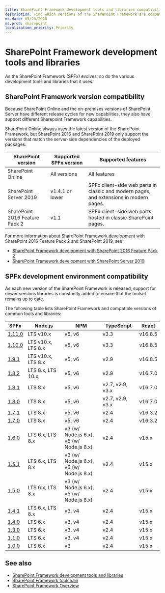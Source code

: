 ```yaml
---
title: SharePoint Framework development tools and libraries compatibility
description: Find which versions of the SharePoint Framework are compatible with each version of SharePoint, development tools and libraries.
ms.date: 03/20/2020
ms.prod: sharepoint
localization_priority: Priority
---
```



# SharePoint Framework development tools and libraries

As the SharePoint Framework (SPFx) evolves, so do the various development tools and libraries that it uses.

## SharePoint Framework version compatibility

Because SharePoint Online and the on-premises versions of SharePoint Server have different release cycles for new capabilities, they also have support different Sharepoint Framework capabilities.

SharePoint Online always uses the latest version of the SharePoint Framework, but SharePoint 2016 and SharePoint 2019 only support the versions that match the server-side dependencies of the deployed packages.

|SharePoint version|Supported SPFx version|Supported features
|---|---|---|
|SharePoint Online|All versions|All features
|SharePoint Server 2019|v1.4.1 or lower|SPFx client-side web parts in classic and modern pages, and extensions in modern pages.
|SharePoint 2016 Feature Pack 2|v1.1|SPFx client-side web parts hosted in classic SharePoint pages.

For more information about SharePoint Framework development with SharePoint 2016 Feature Pack 2 and SharePoint 2019, see:

- [SharePoint Framework development with SharePoint 2016 Feature Pack 2](sharepoint-2016-support.md)
- [SharePoint Framework development with SharePoint Server 2019](sharepoint-2019-support.md)

## SPFx development environment compatibility

As each new version of the SharePoint Framework is released, support for newer versions libraries is constantly added to ensure that the toolset remains up to date.

The following table lists SharePoint Framework and compatible versions of common tools and libraries:

|SPFx|Node.js|NPM|TypeScript|React
|---|---|---|---|---|
|[1.11.0](https://docs.microsoft.com/sharepoint/dev/spfx/release-1.11.0)|LTS v10.x|v5, v6|v3.3|v16.8.5|
|[1.10.0](https://docs.microsoft.com/sharepoint/dev/spfx/release-1.10.0)|LTS v10.x, LTS 8.x|v5, v6|v3.3|v16.8.5|
|[1.9.1](https://docs.microsoft.com/sharepoint/dev/spfx/release-1.9.1)|LTS v10.x, LTS 8.x|v5, v6|v2.9|v16.8.5|
|[1.8.2](https://docs.microsoft.com/sharepoint/dev/spfx/release-1.8.2)| LTS 8.x, LTS 10.x | v5, v6 |v2.9|v16.7.0|
|[1.8.1](https://docs.microsoft.com/sharepoint/dev/spfx/release-1.8.1)| LTS 8.x | v5, v6|v2.7, v2.9, v3.x|v16.7.0|
|[1.8.0](https://docs.microsoft.com/sharepoint/dev/spfx/release-1.8.0)| LTS 8.x | v5, v6|v2.7, v2.9, v3.x|v16.7.0|
|[1.7.1](https://docs.microsoft.com/sharepoint/dev/spfx/release-1.7.1)| LTS 8.x | v5, v6 |v2.4|v16.3.2|
|[1.7.0](https://docs.microsoft.com/sharepoint/dev/spfx/release-1.7)| LTS 8.x | v5, v6 |v2.4|v16.3.2|
|[1.6.0](https://docs.microsoft.com/sharepoint/dev/spfx/release-1.6)|LTS 6.x,  LTS 8.x | v3 (w/ Node.js 6.x),<br/> v5 (w/ Node.js 8.x)|v2.4|v15.x|
|[1.5.1](https://docs.microsoft.com/sharepoint/dev/spfx/release-1.5.1)|LTS 6.x,  LTS 8.x | v3 (w/ Node.js 6.x),<br/> v5 (w/ Node.js 8.x)|v2.4|v15.x|
|[1.5.0](https://docs.microsoft.com/sharepoint/dev/spfx/release-1.5)|LTS 6.x,  LTS 8.x | v3 (w/ Node.js 6.x),<br/> v5 (w/ Node.js 8.x)|v2.4|v15.x|
|[1.4.1](https://docs.microsoft.com/sharepoint/dev/spfx/release-1.4.1)|LTS 6.x,  LTS 8.x | v3, v4 |v2.4|v15.x|
|[1.4.0](https://docs.microsoft.com/sharepoint/dev/spfx/release-1.4)|LTS 6.x| v3, v4 |v2.4|v15.x|
|[1.3.0](https://docs.microsoft.com/sharepoint/dev/spfx/release-1.3)|LTS 6.x| v3, v4 |v2.4|v15.x|
|[1.1.0](https://docs.microsoft.com/sharepoint/dev/spfx/release-1.1)|LTS 6.x| v3, v4 |v2.4|v15.x|
|[1.0.0](https://docs.microsoft.com/sharepoint/dev/spfx/release-1.0.0)|LTS 6.x| v3 |v2.4|v15.x|

## See also

- [SharePoint Framework development tools and libraries](tools-and-libraries.md)
- [SharePoint Framework toolchain](toolchain/sharepoint-framework-toolchain.md)
- [SharePoint Framework Overview](sharepoint-framework-overview.md)
